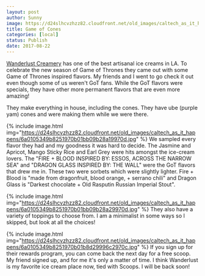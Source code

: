 ```yaml
---
layout: post
author: Sunny
image: https://d24slhcvzhzz82.cloudfront.net/old_images/caltech_as_it_happens/6a0105349b8251970b01bb09b28a1d970d.jpg
title: Game of Cones
categories: [local]
status: Publish
date: 2017-08-22
---
```


<a href="https://www.instagram.com/eatwanderlust/">Wanderlust Creamery</a> has one of the best artisanal ice creams in LA. To celebrate the new season of Game of Thrones they came out with some Game of Thrones inspired flavors. My friends and I went to go check it out even though some of us weren't GoT fans. While the GoT flavors were specials, they have other more permanent flavors that are even more amazing!

They make everything in house, including the cones. They have ube (purple yam) cones and were making them while we were there.


{% include image.html img="https://d24slhcvzhzz82.cloudfront.net/old_images/caltech_as_it_happens/6a0105349b8251970b01bb09b28a19970d.jpg" %}
We sampled every flavor they had and my goodness it was hard to decide. The Jasmine and Apricot, Mango Sticky Rice and Earl Grey were hits amongst the ice-cream lovers. The "FIRE + BLOOD INSPIRED BY: ESSOS, ACROSS THE NARROW SEA" and "DRAGON GLASS INSPIRED BY: THE WALL" were the GoT flavors that drew me in. These two were sorbets which were slightly lighter. Fire + Blood is "made from dragonfruit, blood orange, + serrano chili" and Dragon Glass is "Darkest chocolate + Old Rasputin Russian Imperial Stout".


{% include image.html img="https://d24slhcvzhzz82.cloudfront.net/old_images/caltech_as_it_happens/6a0105349b8251970b01bb09b28a29970d.jpg" %}
They also have a variety of toppings to choose from. I am a minimalist in some ways so I skipped, but look at all the choices!


{% include image.html img="https://d24slhcvzhzz82.cloudfront.net/old_images/caltech_as_it_happens/6a0105349b8251970b01b8d29996c2970c.jpg" %}
If you sign up for their rewards program, you can come back the next day for a free scoop. My friend signed up, and for me it's only a matter of time. I think Wanderlust is my favorite ice cream place now, tied with Scoops. I will be back soon!
